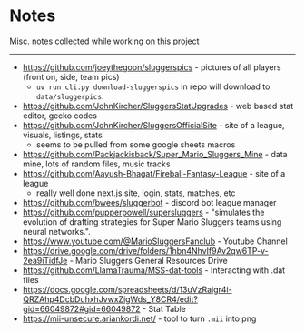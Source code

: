 # Notes

Misc. notes collected while working on this project

---

- https://github.com/joeythegoon/sluggerspics - pictures of all players (front on, side, team pics)
  - `uv run cli.py download-sluggerspics` in repo will download to `data/sluggerpics`.
- https://github.com/JohnKircher/SluggersStatUpgrades - web based stat editor, gecko codes
- https://github.com/JohnKircher/SluggersOfficialSite - site of a league, visuals, listings, stats
  - seems to be pulled from some google sheets macros
- https://github.com/Packjackisback/Super_Mario_Sluggers_Mine - data mine, lots of random files, music tracks
- https://github.com/Aayush-Bhagat/Fireball-Fantasy-League - site of a league
  - really well done next.js site, login, stats, matches, etc
- https://github.com/bwees/sluggerbot - discord bot league manager
- https://github.com/pupperpowell/supersluggers - "simulates the evolution of drafting strategies for Super Mario Sluggers teams using neural networks.".
- https://www.youtube.com/@MarioSluggersFanclub - Youtube Channel
- https://drive.google.com/drive/folders/1hbn4NhvIf9Av2qw6TP-v-2ea9iTidfJe - Mario Sluggers General Resources Drive
- https://github.com/LlamaTrauma/MSS-dat-tools - Interacting with .dat files
- https://docs.google.com/spreadsheets/d/13uVzRaigr4i-QRZAhp4DcbDuhxhJvwxZigWds_Y8CR4/edit?gid=66049872#gid=66049872 - Stat Table
- https://mii-unsecure.ariankordi.net/ - tool to turn `.mii` into png
